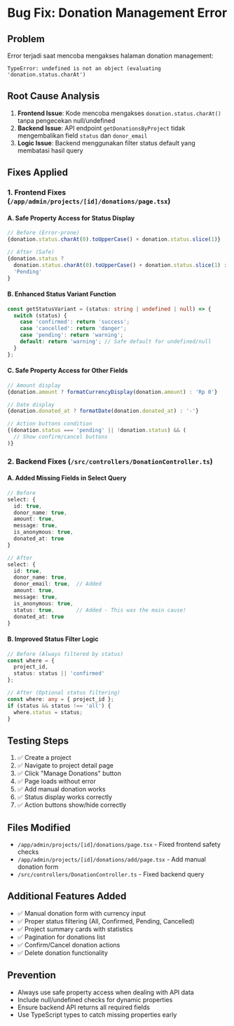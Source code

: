 # Bug Fix: Donation Management Error

## Problem
Error terjadi saat mencoba mengakses halaman donation management:
```
TypeError: undefined is not an object (evaluating 'donation.status.charAt')
```

## Root Cause Analysis
1. **Frontend Issue**: Kode mencoba mengakses `donation.status.charAt()` tanpa pengecekan null/undefined
2. **Backend Issue**: API endpoint `getDonationsByProject` tidak mengembalikan field `status` dan `donor_email`
3. **Logic Issue**: Backend menggunakan filter status default yang membatasi hasil query

## Fixes Applied

### 1. Frontend Fixes (`/app/admin/projects/[id]/donations/page.tsx`)

#### A. Safe Property Access for Status Display
```typescript
// Before (Error-prone)
{donation.status.charAt(0).toUpperCase() + donation.status.slice(1)}

// After (Safe)
{donation.status ? 
  donation.status.charAt(0).toUpperCase() + donation.status.slice(1) : 
  'Pending'
}
```

#### B. Enhanced Status Variant Function
```typescript
const getStatusVariant = (status: string | undefined | null) => {
  switch (status) {
    case 'confirmed': return 'success';
    case 'cancelled': return 'danger';  
    case 'pending': return 'warning';
    default: return 'warning'; // Safe default for undefined/null
  }
};
```

#### C. Safe Property Access for Other Fields
```typescript
// Amount display
{donation.amount ? formatCurrencyDisplay(donation.amount) : 'Rp 0'}

// Date display  
{donation.donated_at ? formatDate(donation.donated_at) : '-'}

// Action buttons condition
{(donation.status === 'pending' || !donation.status) && (
  // Show confirm/cancel buttons
)}
```

### 2. Backend Fixes (`/src/controllers/DonationController.ts`)

#### A. Added Missing Fields in Select Query
```typescript
// Before
select: {
  id: true,
  donor_name: true,
  amount: true,
  message: true,
  is_anonymous: true,
  donated_at: true
}

// After  
select: {
  id: true,
  donor_name: true,
  donor_email: true,  // Added
  amount: true,
  message: true,
  is_anonymous: true,
  status: true,       // Added - This was the main cause!
  donated_at: true
}
```

#### B. Improved Status Filter Logic
```typescript
// Before (Always filtered by status)
const where = {
  project_id,
  status: status || 'confirmed'
};

// After (Optional status filtering)
const where: any = { project_id };
if (status && status !== 'all') {
  where.status = status;
}
```

## Testing Steps
1. ✅ Create a project
2. ✅ Navigate to project detail page  
3. ✅ Click "Manage Donations" button
4. ✅ Page loads without error
5. ✅ Add manual donation works
6. ✅ Status display works correctly
7. ✅ Action buttons show/hide correctly

## Files Modified
- `/app/admin/projects/[id]/donations/page.tsx` - Fixed frontend safety checks
- `/app/admin/projects/[id]/donations/add/page.tsx` - Add manual donation form
- `/src/controllers/DonationController.ts` - Fixed backend query

## Additional Features Added
- ✅ Manual donation form with currency input
- ✅ Proper status filtering (All, Confirmed, Pending, Cancelled)
- ✅ Project summary cards with statistics
- ✅ Pagination for donations list
- ✅ Confirm/Cancel donation actions
- ✅ Delete donation functionality

## Prevention
- Always use safe property access when dealing with API data
- Include null/undefined checks for dynamic properties
- Ensure backend API returns all required fields
- Use TypeScript types to catch missing properties early
